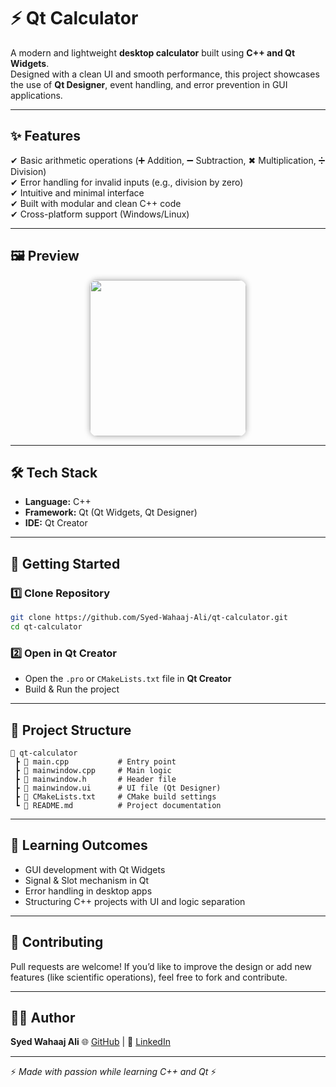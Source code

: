 
# ⚡ Qt Calculator  

A modern and lightweight **desktop calculator** built using **C++ and Qt Widgets**.  
Designed with a clean UI and smooth performance, this project showcases the use of **Qt Designer**, event handling, and error prevention in GUI applications.  

---

## ✨ Features  
✔ Basic arithmetic operations (➕ Addition, ➖ Subtraction, ✖ Multiplication, ➗ Division)  
✔ Error handling for invalid inputs (e.g., division by zero)  
✔ Intuitive and minimal interface  
✔ Built with modular and clean C++ code  
✔ Cross-platform support (Windows/Linux)  

---

## 🖼️ Preview  

<p align="center">
  <img src="https://github.com/user-attachments/assets/dd972ef8-460a-4942-bfa9-10eb67df2199" width="250" style="border-radius:12px; box-shadow:0px 0px 10px #aaa;" />
</p>



---

## 🛠️ Tech Stack  
- **Language:** C++  
- **Framework:** Qt (Qt Widgets, Qt Designer)  
- **IDE:** Qt Creator  

---

## 🚀 Getting Started  

### 1️⃣ Clone Repository  
```bash
git clone https://github.com/Syed-Wahaaj-Ali/qt-calculator.git
cd qt-calculator
````

### 2️⃣ Open in Qt Creator

* Open the `.pro` or `CMakeLists.txt` file in **Qt Creator**
* Build & Run the project

---

## 📂 Project Structure

```
📁 qt-calculator
 ┣ 📄 main.cpp           # Entry point
 ┣ 📄 mainwindow.cpp     # Main logic
 ┣ 📄 mainwindow.h       # Header file
 ┣ 📄 mainwindow.ui      # UI file (Qt Designer)
 ┣ 📄 CMakeLists.txt     # CMake build settings
 ┗ 📄 README.md          # Project documentation
```

---

## 🎯 Learning Outcomes

* GUI development with Qt Widgets
* Signal & Slot mechanism in Qt
* Error handling in desktop apps
* Structuring C++ projects with UI and logic separation

---

## 🤝 Contributing

Pull requests are welcome! If you’d like to improve the design or add new features (like scientific operations), feel free to fork and contribute.

---

## 👨‍💻 Author

**Syed Wahaaj Ali**
🌐 [GitHub](https://github.com/Syed-Wahaaj-Ali) | 💼 [LinkedIn](https://www.linkedin.com/in/syedwahaajali28/)

---

⚡ *Made with passion while learning C++ and Qt* ⚡
